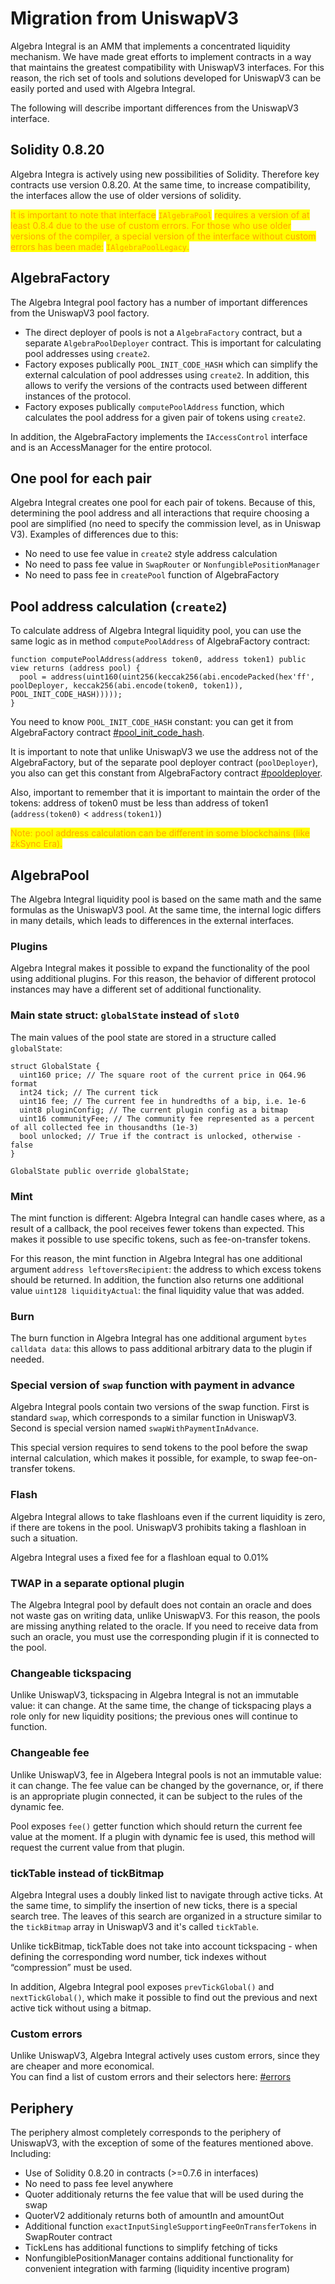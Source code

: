 # Migration from UniswapV3

Algebra Integral is an AMM that implements a concentrated liquidity mechanism. We have made great efforts to implement contracts in a way that maintains the greatest compatibility with UniswapV3 interfaces. For this reason, the rich set of tools and solutions developed for UniswapV3 can be easily ported and used with Algebra Integral.

The following will describe important differences from the UniswapV3 interface.

## Solidity 0.8.20

Algebra Integra is actively using new possibilities of Solidity. Therefore key contracts use version 0.8.20. At the same time, to increase compatibility, the interfaces allow the use of older versions of solidity.

<mark style="color:orange;">It is important to note that interface</mark> <mark style="color:orange;"></mark><mark style="color:orange;">`IAlgebraPool`</mark> <mark style="color:orange;"></mark><mark style="color:orange;">requires a version of at least 0.8.4 due to the use of custom errors. For those who use older versions of the compiler, a special version of the interface without custom errors has been made:</mark> <mark style="color:orange;"></mark><mark style="color:orange;">`IAlgebraPoolLegacy`</mark><mark style="color:orange;">.</mark>

## AlgebraFactory

The Algebra Integral pool factory has a number of important differences from the UniswapV3 pool factory.

* The direct deployer of pools is not a `AlgebraFactory` contract, but a separate `AlgebraPoolDeployer` contract. This is important for calculating pool addresses using `create2`.
* Factory exposes publically `POOL_INIT_CODE_HASH` which can simplify the external calculation of pool addresses using `create2`. In addition, this allows to verify the versions of the contracts used between different instances of the protocol.
* Factory exposes publically `computePoolAddress` function, which calculates the pool address for a given pair of tokens using `create2`.

In addition, the AlgebraFactory implements the `IAccessControl` interface and is an AccessManager for the entire protocol.

## One pool for each pair

Algebra Integral creates one pool for each pair of tokens. Because of this, determining the pool address and all interactions that require choosing a pool are simplified (no need to specify the commission level, as in Uniswap V3). Examples of differences due to this:

* No need to use fee value in `create2` style address calculation
* No need to pass fee value in `SwapRouter` or `NonfungiblePositionManager`
* No need to pass fee in `createPool` function of AlgebraFactory

## Pool address calculation (`create2`)

To calculate address of Algebra Integral liquidity pool, you can use the same logic as in method `computePoolAddress` of AlgebraFactory contract:

```solidity
function computePoolAddress(address token0, address token1) public view returns (address pool) {
  pool = address(uint160(uint256(keccak256(abi.encodePacked(hex'ff', poolDeployer, keccak256(abi.encode(token0, token1)), POOL_INIT_CODE_HASH)))));
}
```

You need to know `POOL_INIT_CODE_HASH` constant: you can get it from AlgebraFactory contract [#pool\_init\_code\_hash](specification-and-description-of-contracts/algebrafactory.md#pool\_init\_code\_hash "mention").

It is important to note that unlike UniswapV3 we use the address not of the AlgebraFactory, but of the separate pool deployer contract (`poolDeployer`), you also can get this constant from AlgebraFactory contract [#pooldeployer](specification-and-description-of-contracts/algebrafactory.md#pooldeployer "mention").

Also, important to remember that it is important to maintain the order of the tokens: address of token0 must be less than address of token1 (`address(token0)` < `address(token1)`)

<mark style="color:orange;">Note: pool address calculation can be different in some blockchains (like zkSync Era).</mark>

## AlgebraPool

The Algebra Integral liquidity pool is based on the same math and the same formulas as the UniswapV3 pool. At the same time, the internal logic differs in many details, which leads to differences in the external interfaces.

### Plugins

Algebra Integral makes it possible to expand the functionality of the pool using additional plugins. For this reason, the behavior of different protocol instances may have a different set of additional functionality.

### Main state struct: `globalState` instead of `slot0`

The main values of the pool state are stored in a structure called `globalState`:

```solidity
struct GlobalState {
  uint160 price; // The square root of the current price in Q64.96 format
  int24 tick; // The current tick
  uint16 fee; // The current fee in hundredths of a bip, i.e. 1e-6
  uint8 pluginConfig; // The current plugin config as a bitmap
  uint16 communityFee; // The community fee represented as a percent of all collected fee in thousandths (1e-3)
  bool unlocked; // True if the contract is unlocked, otherwise - false
}

GlobalState public override globalState;
```

### Mint

The mint function is different: Algebra Integral can handle cases where, as a result of a callback, the pool receives fewer tokens than expected. This makes it possible to use specific tokens, such as fee-on-transfer tokens.

For this reason, the mint function in Algebra Integral has one additional argument `address leftoversRecipient`: the address to which excess tokens should be returned. In addition, the function also returns one additional value `uint128 liquidityActual`:  the final liquidity value that was added.

### Burn

The burn function in Algebra Integral has one additional argument `bytes calldata data`: this allows to pass additional arbitrary data to the plugin if needed.

### Special version of `swap` function with payment in advance

Algebra Integral pools contain two versions of the swap function. First is standard `swap`, which corresponds to a similar function in UniswapV3. Second is special version named `swapWithPaymentInAdvance`.

This special version requires to send tokens to the pool before the swap internal calculation, which makes it possible, for example, to swap fee-on-transfer tokens.

### Flash

Algebra Integral allows to take flashloans even if the current liquidity is zero, if there are tokens in the pool. UniswapV3 prohibits taking a flashloan in such a situation.

Algebra Integral uses a fixed fee for a flashloan equal to 0.01%

### TWAP in a separate optional plugin

The Algebra Integral pool by default does not contain an oracle and does not waste gas on writing data, unlike UniswapV3. For this reason, the pools are missing anything related to the oracle. If you need to receive data from such an oracle, you must use the corresponding plugin if it is connected to the pool.

### Changeable tickspacing

Unlike UniswapV3, tickspacing in Algebra Integral is not an immutable value: it can change. At the same time, the change of tickspacing plays a role only for new liquidity positions; the previous ones will continue to function.

### Changeable fee

Unlike UniswapV3, fee in Algebera Integral pools is not an immutable value: it can change. The fee value can be changed by the governance, or, if there is an appropriate plugin connected, it can be subject to the rules of the dynamic fee.

Pool exposes `fee()` getter function which should return the current fee value at the moment. If a plugin with dynamic fee is used, this method will request the current value from that plugin.

### tickTable instead of tickBitmap

Algebra Integral uses a doubly linked list to navigate through active ticks. At the same time, to simplify the insertion of new ticks, there is a special search tree. The leaves of this search are organized in a structure similar to the `tickBitmap` array in UniswapV3 and it's called `tickTable`.

Unlike tickBitmap, tickTable does not take into account tickspacing - when defining the corresponding word number, tick indexes without “compression” must be used.

In addition, Algebra Integral pool exposes `prevTickGlobal()` and `nextTickGlobal()`, which make it possible to find out the previous and next active tick without using a bitmap.

### Custom errors

Unlike UniswapV3, Algebra Integral actively uses custom errors, since they are cheaper and more economical.\
You can find a list of custom errors and their selectors here: [#errors](specification-and-description-of-contracts/algebrapool.md#errors "mention")

## Periphery

The periphery almost completely corresponds to the periphery of UniswapV3, with the exception of some of the features mentioned above. Including:

* Use of Solidity 0.8.20 in contracts (>=0.7.6 in interfaces)
* No need to pass fee level anywhere
* Quoter additionaly returns the fee value that will be used during the swap
* QuoterV2 additionaly returns both of amountIn and amountOut
* Additional function `exactInputSingleSupportingFeeOnTransferTokens` in SwapRouter contract
* TickLens has additional functions to simplify fetching of ticks
* NonfungiblePositionManager contains additional functionality for convenient integration with farming (liquidity incentive program)



